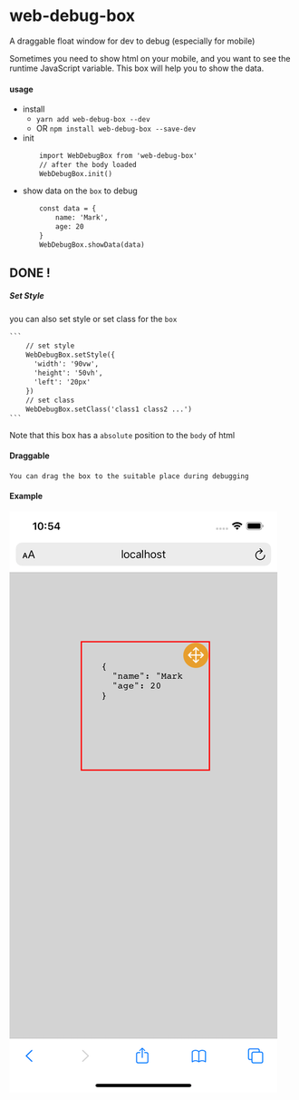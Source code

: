 # web-debug-box
A draggable float window for dev to debug (especially for mobile)

Sometimes you need to show html on your mobile, and you want to see the runtime JavaScript variable.
This box will help you to show the data.

#### usage
* install
    * `yarn add web-debug-box --dev`
    * OR `npm install web-debug-box --save-dev`
* init
    ```
        import WebDebugBox from 'web-debug-box'
        // after the body loaded
        WebDebugBox.init()
    ```
* show data on the `box` to debug
    ```
        const data = {
            name: 'Mark',
            age: 20
        }
        WebDebugBox.showData(data)
    ```
DONE !
---
  
##### Set Style
you can also set style or set class for the `box`

    ```
        // set style
        WebDebugBox.setStyle({
          'width': '90vw',
          'height': '50vh',
          'left': '20px'
        })
        // set class
        WebDebugBox.setClass('class1 class2 ...')
    ```
  Note that this box has a `absolute` position to the `body` of html
  
#### Draggable
    You can drag the box to the suitable place during debugging

#### Example

![example](/example.png)

